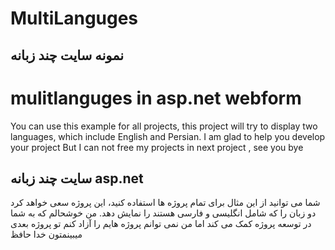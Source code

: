 # MultiLanguges
<h2> نمونه سایت چند زبانه </h2>
<h1>mulitlanguges in asp.net webform</h1>
  <p>You can use this example for all projects, this project will try to display two languages, which include English and Persian.
I am glad to help you develop your project
But I can not free my projects
in next project , see you
bye </p>

<h2>سایت چند زبانه asp.net </h2>
  <p> شما می توانید از این مثال برای تمام پروژه ها استفاده کنید، این پروژه سعی خواهد کرد دو زبان را که شامل انگلیسی و فارسی هستند را نمایش دهد.
من خوشحالم که به شما در توسعه پروژه کمک می کند
اما من نمی توانم پروژه هایم را آزاد کنم
تو پروژه بعدی میبینمتون
خدا حافظ</p>
